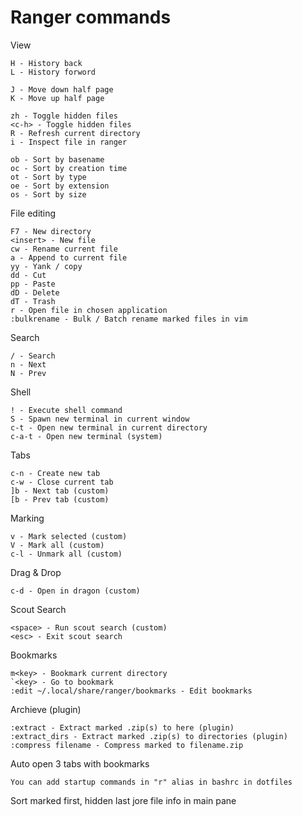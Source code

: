 # Ranger commands

View

    H - History back
    L - History forword

    J - Move down half page
    K - Move up half page

    zh - Toggle hidden files
    <c-h> - Toggle hidden files
    R - Refresh current directory
    i - Inspect file in ranger

    ob - Sort by basename
    oc - Sort by creation time
    ot - Sort by type
    oe - Sort by extension
    os - Sort by size

File editing

    F7 - New directory
    <insert> - New file
    cw - Rename current file
    a - Append to current file
    yy - Yank / copy
    dd - Cut
    pp - Paste
    dD - Delete
    dT - Trash
    r - Open file in chosen application
    :bulkrename - Bulk / Batch rename marked files in vim

Search

    / - Search
    n - Next
    N - Prev

Shell

    ! - Execute shell command
    S - Spawn new terminal in current window
    c-t - Open new terminal in current directory
    c-a-t - Open new terminal (system)

Tabs

    c-n - Create new tab
    c-w - Close current tab
    ]b - Next tab (custom)
    [b - Prev tab (custom)
    
Marking

    v - Mark selected (custom)
    V - Mark all (custom)
    c-l - Unmark all (custom)

Drag & Drop

    c-d - Open in dragon (custom)

Scout Search

    <space> - Run scout search (custom)
    <esc> - Exit scout search

Bookmarks

    m<key> - Bookmark current directory
    `<key> - Go to bookmark
    :edit ~/.local/share/ranger/bookmarks - Edit bookmarks

Archieve (plugin)

    :extract - Extract marked .zip(s) to here (plugin)
    :extract_dirs - Extract marked .zip(s) to directories (plugin)
    :compress filename - Compress marked to filename.zip

Auto open 3 tabs with bookmarks
    
    You can add startup commands in "r" alias in bashrc in dotfiles

Sort marked first, hidden last
jore file info in main pane
